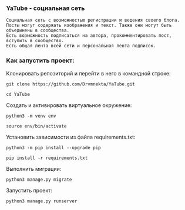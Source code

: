 ### YaTube - социальная сеть

```
Социальная сеть с возможностью регистрации и ведения своего блога. 
Посты могут содержать изображения и текст. Также они могут быть объединены в сообщества. 
Есть возможность подписаться на автора, прокомментировать пост, вступить в сообщество.
Есть общая лента всей сети и персональная лента подписок.
```


### Как запустить проект:

Клонировать репозиторий и перейти в него в командной строке:

```
git clone https://github.com/Drvmnekta/YaTube.git
```

```
cd YaTube
```

Cоздать и активировать виртуальное окружение:

```
python3 -m venv env
```

```
source env/bin/activate
```

Установить зависимости из файла requirements.txt:

```
python3 -m pip install --upgrade pip
```

```
pip install -r requirements.txt
```

Выполнить миграции:

```
python3 manage.py migrate
```

Запустить проект:

```
python3 manage.py runserver
```
